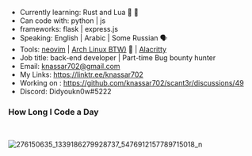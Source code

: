 * Currently learning: Rust and Lua 🦀 👾 
* Can code with: python | js
* frameworks: flask | express.js
* Speaking: English | Arabic | Some Russian 🗣️
* Tools: [neovim](https://github.com/knassar702/vimrc) | [Arch Linux BTW)](https://archlinux.org/) 🐧 | [Alacritty](https://github.com/alacritty/alacritty)
* Job title: back-end developer | Part-time Bug bounty hunter
* Email: knassar702@gmail.com
* My Links: https://linktr.ee/knassar702
* Working on : https://github.com/knassar702/scant3r/discussions/49
* Discord: Didyoukn0w#5222


###  How Long I Code a Day

<br>

![276150635_1339186279928737_5476912157789715018_n](https://user-images.githubusercontent.com/45688522/168430563-94d173da-8d45-4d28-883b-a2b1fde59d4c.jpg)

